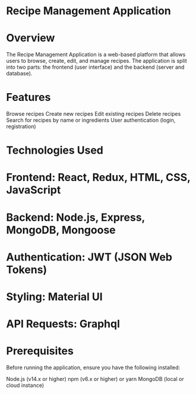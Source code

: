 # Recipe Management Application
# Overview
The Recipe Management Application is a web-based platform that allows users to browse, create, edit, and manage recipes. The application is split into two parts: the frontend (user interface) and the backend (server and database).

# Features
Browse recipes
Create new recipes
Edit existing recipes
Delete recipes
Search for recipes by name or ingredients
User authentication (login, registration)

# Technologies Used
# Frontend: React, Redux, HTML, CSS, JavaScript
# Backend: Node.js, Express, MongoDB, Mongoose
# Authentication: JWT (JSON Web Tokens)
# Styling: Material UI
# API Requests: Graphql

# Prerequisites
Before running the application, ensure you have the following installed:

Node.js (v14.x or higher)
npm (v6.x or higher) or yarn
MongoDB (local or cloud instance)
